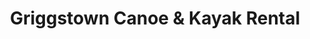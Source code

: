 ---
title: "Griggstown Canoe & Kayak Rental"
url: /princeton/griggstown-canoe-und-kayak-rental/
shop: Outdoor
---